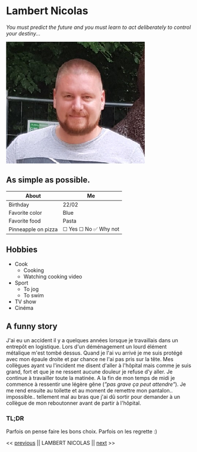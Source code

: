 # Lambert Nicolas #

*You must predict the future and you must learn to act deliberately to control your destiny...*

![This is an image](photo.jpeg)

## As simple as possible.

About | Me
--- | --- 
Birthday | 22/02
Favorite color | Blue
Favorite food | Pasta
Pinneapple on pizza | &#9744; Yes &#9744; No :white_check_mark: Why not

## Hobbies
- Cook
    - Cooking
    - Watching cooking video
- Sport
    - To jog
    - To swim
- TV show
- Cinéma

## A funny story 

J'ai eu un accident il y a  quelques années lorsque je travaillais dans un entrepôt en logistique. Lors d'un déménagement un lourd élément métalique m'est tombé dessus. Quand je l'ai vu arrivé je me suis protégé avec mon épaule droite et par chance  ne l'ai pas pris sur la tête. Mes collègues ayant vu l'incident me disent d'aller à l'hôpital mais comme je suis grand, fort et que je ne ressent aucune douleur je refuse d'y aller. Je continue à travailler toute la matinée. A la fin de mon temps de midi je commence à ressentir une légère gêne (*"pas grave ça peut attendre"*). Je me rend ensuite au toilette et au moment de remettre mon pantalon.. impossible.. tellement mal au bras que j'ai dû sortir pour demander à un collègue de mon reboutonner avant de partir  à l'hôpital.

### TL;DR 

Parfois on pense faire les bons choix. Parfois on les regrette :)


<< [previous](https://github.com/MariyaMaki/markdown-challenge/blob/main/README.md) || LAMBERT NICOLAS || [next](https://github.com/LeclercqL/markdown-challenge) >>

  
